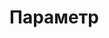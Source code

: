 # Параметр
<a href = "https://github.com/mikh-maksi/own-finances-bot/blob/main/06bot_count_costs.py"></a>